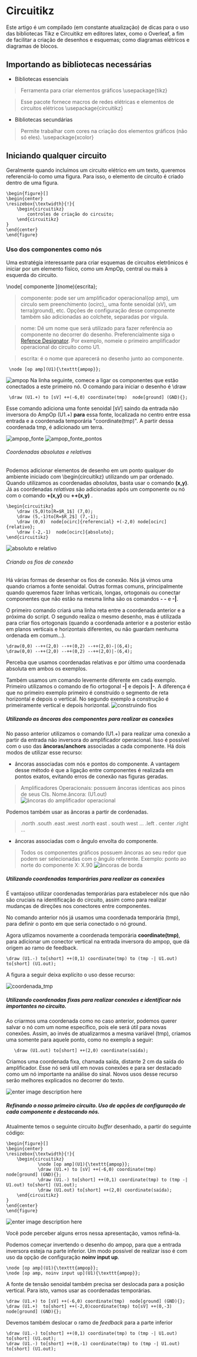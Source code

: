 # Circuitikz

Este artigo é um compilado (em constante atualização) de dicas para o uso das bibliotecas Tikz e Circuitikz em editores latex, como o Overleaf, a fim de facilitar a criação de desenhos e esquemas; como diagramas elétricos e diagramas de blocos.

## Importando as bibliotecas necessárias
- Bibliotecas essenciais 
> Ferramenta para criar elementos gráficos
\usepackage{tikz} 	

> Esse pacote fornece macros de redes elétricas e elementos de circuitos elétricos
\usepackage{circuitikz}

- Bibliotecas secundárias

> Permite trabalhar com cores na criação dos elementos gráficos (não só eles).
\usepackage{xcolor}


## Iniciando qualquer circuito
Geralmente quando incluímos um circuito elétrico em um texto, queremos referenciá-lo como uma figura. Para isso, o elemento de circuito é criado dentro de uma figura. 

	\begin{figure}[]
	\begin{center}
	\resizebox{\textwidth}{!}{
		\begin{circuitikz}
			controles de criação do circuito;
		\end{circuitikz}
	}
	\end{center}
	\end{figure}
	

### Uso dos componentes como nós

Uma estratégia interessante para criar esquemas de circuitos eletrônicos é iniciar por um elemento físico, como um AmpOp, central ou mais à esquerda do circuito. 

\node\[ componente ](nome){escrita};
> componente: pode ser um amplificador operacional(op amp), um circulo sem preenchimento (ocirc),, uma fonte senoidal (sV), um terra(ground), etc. Opções de configuração desse componente também são adicionadas ao colchete, separadas por vírgula.

> nome: Dê um nome que será utilizado para fazer referência ao componente no decorrer do desenho. Preferencialmente siga o [Refence Designator](https://en.wikipedia.org/wiki/Reference_designator). Por exemplo, nomeie o primeiro amplificador operacional do circuito como U1.

> escrita: é o nome que aparecerá no desenho junto ao componente.

     \node [op amp](U1){\texttt{ampop}};
![ampop](https://github.com/Pinheirogustavo/Tips/blob/master/Circuitikz/imagens/A1.png)
Na linha seguinte, comece a ligar os componentes que estão conectados a este primeiro nó. O comando para iniciar o desenho é \draw

     \draw (U1.+) to [sV] ++(-6,0) coordinate(tmp)  node[ground] (GND){};
  
 Esse comando adiciona uma fonte senoidal [sV] saindo da entrada não inversora do AmpOp (U1.+) **para** essa fonte, localizada no centro entre essa entrada e a coordenada temporária  "coordinate(tmp)". A partir dessa coordenada tmp, é adicionado um terra. 

![ampop_fonte](https://github.com/Pinheirogustavo/Tips/blob/master/Circuitikz/imagens/A2.png)
  ![ampop_fonte_pontos](https://github.com/Pinheirogustavo/Tips/blob/master/Circuitikz/imagens/A2_PONTOS.png)
 ###### Coordenadas absolutas e relativas
 
 Podemos adicionar elementos de desenho em um ponto qualquer do ambiente iniciado com \begin{circuitikz} utilizando um par ordenado. 
 Quando utilizamos as coordenadas *absolutas*, basta usar o comando **(x,y)**. Já as coordenadas *relativas* são adicionadas após um componente ou nó com o comando **+(x,y)** ou **++(x,y)** .
 
	\begin{circuitikz}            
	    \draw (5,0)to[R=$R_1$] (7,0);
        \draw (5,-1)to[R=$R_2$] (7,-1);
        \draw (0,0)  node[ocirc]{referencial} +(-2,0) node[ocirc]{relativo};
        \draw (-2,-1)  node[ocirc]{absoluto};
	\end{circuitikz}

 
![absoluto e relativo](https://github.com/Pinheirogustavo/Tips/blob/master/Circuitikz/imagens/A7.png)

###### Criando os fios de conexão
Há várias formas de desenhar os fios de conexão. Nós já vimos uma quando criamos a fonte senoidal. Outras formas comuns, principalmente quando queremos fazer linhas verticais, longas, ortogonais ou conectar componentes que não estão na mesma linha são os comandos **- -** e **-|**.

 O primeiro comando criará uma linha reta entre a coordenada anterior e a próxima do script. O segundo realiza o mesmo desenho, mas é utilizada para criar fios ortogonais (quando a coordenada anterior e a posterior estão em planos verticais e horizontais diferentes, ou não guardam nenhuma ordenada em comum...).

	\draw(0,0) --++(2,0) --++(0,2) --++(2,0)-|(6,4);
	\draw(0,0) --++(2,0) --++(0,2) --++(2,0)|-(6,4);
Perceba que usamos coordenadas relativas e por último uma coordenada absoluta em ambos os exemplos.

Também usamos um comando levemente diferente em cada exemplo. Primeiro utilizamos o comando de fio ortogonal **-|** e depois **|-**. A diferença é que no primeiro exemplo primeiro é construído o segmento de reta horizontal e depois o vertical. No segundo exemplo a construção é primeiramente vertical e depois horizontal.
![construindo fios](https://github.com/Pinheirogustavo/Tips/blob/master/Circuitikz/imagens/A8.png)

 ##### Utilizando as âncoras dos componentes para realizar as conexões
 
No passo anterior utilizamos o comando (U1.+) para realizar uma conexão a partir da entrada não inversora do amplificador operacional. Isso é possível com o uso das **âncoras/anchors** associadas a cada componente. Há dois modos de utilizar esse recurso:

- âncoras associadas com nós e pontos do componente.
A vantagem desse método é que a ligação entre componentes é realizada em pontos exatos, evitando erros de conexão nas figuras geradas. 
> Amplificadores Operacionais: possuem âncoras identicas aos pinos de seus CIs. Nome.âncora: (U1.out)
![âncoras do amplificador operacional](https://github.com/Pinheirogustavo/Tips/blob/master/Circuitikz/imagens/ancoras_ampop.png)

Podemos também usar as âncoras a partir de cordenadas.
> .north .south .east .west .north east . south west ...
> .left . center .right ... 
- âncoras associadas com o ângulo envolta do componente.
> Todos os componentes gráficos possuem âncoras ao seu redor que podem ser selecionadas com o ângulo referente.
Exemplo: ponto ao norte do componente X: X.90
![âncoras de borda](https://github.com/Pinheirogustavo/Tips/blob/master/Circuitikz/imagens/ancoras_graus.png)

 ##### Utilizando coordenadas temporárias para realizar as conexões
É vantajoso utilizar coordenadas temporárias para estabelecer nós que não são cruciais na identificação do circuito, assim como para realizar mudanças de direções nos conectores entre componentes. 

No comando anterior nós já usamos uma coordenada temporária (tmp), para definir o ponto em que seria conectado o nó ground.

Agora utlizamos novamente a coordenada temporária **coordinate(tmp)**, para adicionar um conector vertical na entrada inversora do ampop, que dá origem ao ramo de feedback.

	\draw (U1.-) to[short] ++(0,1) coordinate(tmp) to (tmp -| U1.out) to[short] (U1.out);

A figura a seguir deixa explícito o uso desse recurso: 

![coordenada_tmp](https://github.com/Pinheirogustavo/Tips/blob/master/Circuitikz/imagens/A4.png)

 ##### Utilizando coordenadas fixas para realizar conexões e identificar nós importantes no circuito.
 Ao criarmos uma coordenada como no caso anterior, podemos querer salvar o nó com um nome específico, pois ele será útil para novas conexões. Assim, ao invés de atualizarmos a mesma variável (tmp), criamos uma somente para aquele ponto, como no exemplo a seguir:
 
	   \draw (U1.out) to[short] ++(2,0) coordinate(saída);
Criamos uma coordenada fixa, chamada saída,  distante 2 cm da saída do amplificador. Esse nó será util em novas conexões e para ser destacado como um nó importante na análise do sinal. Novos usos desse recurso serão melhores explicados no decorrer do texto.

![enter image description here](https://github.com/Pinheirogustavo/Tips/blob/master/Circuitikz/imagens/A5.png)

 ##### Refinando o nosso primeiro circuito. Uso de opções de configuração de cada componente e destacando nós. 
 
Atualmente temos o seguinte circuito *buffer* desenhado, a partir do seguinte código: 

	\begin{figure}[]
	\begin{center}
	\resizebox{\textwidth}{!}{
		\begin{circuitikz}
	            \node [op amp](U1){\texttt{ampop}};
	            \draw (U1.+) to [sV] ++(-6,0) coordinate(tmp)  node[ground] (GND){};
	            \draw (U1.-) to[short] ++(0,1) coordinate(tmp) to (tmp -| U1.out) to[short] (U1.out);
	            \draw (U1.out) to[short] ++(2,0) coordinate(saída);
		\end{circuitikz}
	}
	\end{center}
	\end{figure}

![enter image description here](https://github.com/Pinheirogustavo/Tips/blob/master/Circuitikz/imagens/A6.png)

Você pode perceber alguns erros nessa apresentação, vamos refiná-la.

Podemos começar invertendo o desenho do ampop, para que a entrada inversora esteja na parte inferior. Um modo possível de realizar isso é com uso da opção de configuração  **noinv input up**.

	\node [op amp](U1){\texttt{ampop}};
	\node [op amp, noinv input up](U1){\texttt{ampop}};

A fonte de tensão senoidal também precisa ser deslocada para a posição vertical. Para isto, vamos usar as coordenadas temporárias.

	\draw (U1.+) to [sV] ++(-6,0) coordinate(tmp)  node[ground] (GND){};
	\draw (U1.+)  to[short] ++(-2,0)coordinate(tmp) to[sV] ++(0,-3)  node[ground] (GND){};
Devemos também deslocar o ramo de *feedback* para a parte inferior

	\draw (U1.-) to[short] ++(0,1) coordinate(tmp) to (tmp -| U1.out) to[short] (U1.out);
	\draw (U1.-) to[short] ++(0,-1) coordinate(tmp) to (tmp -| U1.out) to[short] (U1.out);
	
